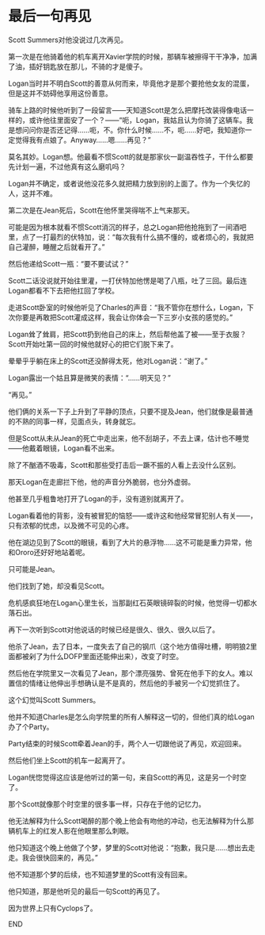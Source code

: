 # 最后一句再见

Scott Summers对他没说过几次再见。

第一次是在他骑着他的机车离开Xavier学院的时候，那辆车被擦得干干净净，加满了油，插好钥匙放在那儿，不骑的才是傻子。

Logan当时并不明白Scott的善意从何而来，毕竟他才是那个要抢他女友的混蛋，但是这并不妨碍他享用这份善意。

骑车上路的时候他听到了一段留言——天知道Scott是怎么把摩托改装得像电话一样的，或许他往里面安了一个？——“呃，Logan，我姑且认为你骑了这辆车。我是想问问你是否还记得……呃，不。你什么时候……不，呃……好吧，我知道你一定觉得我有点娘了。Anyway……嗯……再见？”

莫名其妙。Logan想。他最看不惯Scott的就是那家伙一副温吞性子，干什么都要先计划一遍，不过他真有这么磨叽吗？

Logan并不确定，或者说他没花多久就把精力放到别的上面了。作为一个失忆的人，这并不难。



第二次是在Jean死后，Scott在他怀里哭得喘不上气来那天。

可能是因为根本就看不惯Scott消沉的样子，总之Logan把他抢拖到了一间酒吧里，点了一打最烈的伏特加，说：“每次我有什么搞不懂的，或者烦心的，我就把自己灌醉，睡醒之后就看开了。”

然后他递给Scott一瓶：“要不要试试？”

Scott二话没说就开始往里灌，一打伏特加他愣是喝了八瓶，吐了三回。最后连Logan都看不下去把他扛回了学校。

走进Scott卧室的时候他听见了Charles的声音：“我不管你在想什么，Logan，下次你要是再敢把Scott灌成这样，我会让你体会一下三岁小女孩的感觉的。”

Logan耸了耸肩，把Scott扔到他自己的床上，然后帮他盖了被——至于衣服？Scott开始吐第一回的时候他就好心的把它们脱下来了。

晕晕乎乎躺在床上的Scott还没醉得太死，他对Logan说：“谢了。”

Logan露出一个姑且算是微笑的表情：“……明天见？”

“再见。”



他们俩的关系一下子上升到了平静的顶点，只要不提及Jean，他们就像是最普通的不熟的同事一样，见面点头，转身就忘。

但是Scott从未从Jean的死亡中走出来，他不刮胡子，不去上课，估计也不睡觉——他戴着眼镜，Logan看不出来。

除了不酗酒不吸毒，Scott和那些受打击后一蹶不振的人看上去没什么区别。

那天Logan在走廊拦下他，他的声音分外脆弱，也分外虚弱。

他甚至几乎粗鲁地打开了Logan的手，没有道别就离开了。

Logan看着他的背影，没有被冒犯的恼怒——或许这和他经常冒犯别人有关——，只有浓郁的忧虑，以及微不可见的心疼。

他在湖边见到了Scott的眼镜，看到了大片的悬浮物……这不可能是重力异常，他和Ororo还好好地站着呢。

只可能是Jean。

他们找到了她，却没看见Scott。

危机感疯狂地在Logan心里生长，当那副红石英眼镜碎裂的时候，他觉得一切都水落石出。



再下一次听到Scott对他说话的时候已经是很久、很久、很久以后了。

他杀了Jean，去了日本，一度失去了自己的钢爪（这个地方值得吐槽，明明狼2里面都被剁了为什么DOFP里面还能伸出来），改变了时空。

然后他在学院里又一次看见了Jean，那个漂亮强势、曾死在他手下的女人。难以置信的情绪让他伸出手想确认是不是真的，然后他的手被另一个幻觉抓住了。

这个幻觉叫Scott Summers。

他并不知道Charles是怎么向学院里的所有人解释这一切的，但他们真的给Logan办了个Party。

Party结束的时候Scott牵着Jean的手，两个人一切跟他说了再见，欢迎回来。

然后他们坐上Scott的机车一起离开了。

Logan恍惚觉得这应该是他听过的第一句，来自Scott的再见，这是另一个时空了。



那个Scott就像那个时空里的很多事一样，只存在于他的记忆力。

他无法解释为什么Scott喝醉的那个晚上他会有吻他的冲动，也无法解释为什么那辆机车上的红发人影在他眼里那么刺眼。

他只知道这个晚上他做了个梦，梦里的Scott对他说：“抱歉，我只是……想出去走走。我会很快回来的，再见。”

他不知道那个梦的后续，也不知道梦里的Scott有没有回来。

他只知道，那是他听见的最后一句Scott的再见了。

因为世界上只有Cyclops了。

END
